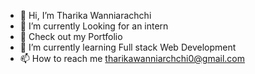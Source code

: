 - 👋 Hi, I’m Tharika Wanniarachchi
- 🔭 I’m currently Looking for an intern 
- 👀 Check out my Portfolio
- 🌱 I’m currently learning Full stack Web Development
- 📫 How to reach me tharikawanniarchchi0@gmail.com

<!---
Tharika-Wanniarachchi/Tharika-Wanniarachchi is a ✨ special ✨ repository because its `README.md` (this file) appears on your GitHub profile.
You can click the Preview link to take a look at your changes.
--->
